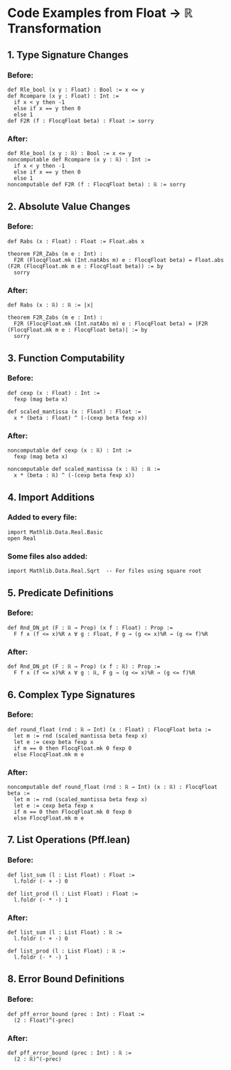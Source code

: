 # Code Examples from Float → ℝ Transformation

## 1. Type Signature Changes

### Before:
```lean
def Rle_bool (x y : Float) : Bool := x <= y
def Rcompare (x y : Float) : Int :=
  if x < y then -1
  else if x == y then 0
  else 1
def F2R (f : FlocqFloat beta) : Float := sorry
```

### After:
```lean
def Rle_bool (x y : ℝ) : Bool := x <= y
noncomputable def Rcompare (x y : ℝ) : Int :=
  if x < y then -1
  else if x == y then 0
  else 1
noncomputable def F2R (f : FlocqFloat beta) : ℝ := sorry
```

## 2. Absolute Value Changes

### Before:
```lean
def Rabs (x : Float) : Float := Float.abs x

theorem F2R_Zabs (m e : Int) :
  F2R (FlocqFloat.mk (Int.natAbs m) e : FlocqFloat beta) = Float.abs (F2R (FlocqFloat.mk m e : FlocqFloat beta)) := by
  sorry
```

### After:
```lean
def Rabs (x : ℝ) : ℝ := |x|

theorem F2R_Zabs (m e : Int) :
  F2R (FlocqFloat.mk (Int.natAbs m) e : FlocqFloat beta) = |F2R (FlocqFloat.mk m e : FlocqFloat beta)| := by
  sorry
```

## 3. Function Computability

### Before:
```lean
def cexp (x : Float) : Int :=
  fexp (mag beta x)

def scaled_mantissa (x : Float) : Float :=
  x * (beta : Float) ^ (-(cexp beta fexp x))
```

### After:
```lean
noncomputable def cexp (x : ℝ) : Int :=
  fexp (mag beta x)

noncomputable def scaled_mantissa (x : ℝ) : ℝ :=
  x * (beta : ℝ) ^ (-(cexp beta fexp x))
```

## 4. Import Additions

### Added to every file:
```lean
import Mathlib.Data.Real.Basic
open Real
```

### Some files also added:
```lean
import Mathlib.Data.Real.Sqrt  -- For files using square root
```

## 5. Predicate Definitions

### Before:
```lean
def Rnd_DN_pt (F : ℝ → Prop) (x f : Float) : Prop :=
  F f ∧ (f <= x)%R ∧ ∀ g : Float, F g → (g <= x)%R → (g <= f)%R
```

### After:
```lean
def Rnd_DN_pt (F : ℝ → Prop) (x f : ℝ) : Prop :=
  F f ∧ (f <= x)%R ∧ ∀ g : ℝ, F g → (g <= x)%R → (g <= f)%R
```

## 6. Complex Type Signatures

### Before:
```lean
def round_float (rnd : ℝ → Int) (x : Float) : FlocqFloat beta :=
  let m := rnd (scaled_mantissa beta fexp x)
  let e := cexp beta fexp x
  if m == 0 then FlocqFloat.mk 0 fexp 0
  else FlocqFloat.mk m e
```

### After:
```lean
noncomputable def round_float (rnd : ℝ → Int) (x : ℝ) : FlocqFloat beta :=
  let m := rnd (scaled_mantissa beta fexp x)
  let e := cexp beta fexp x
  if m == 0 then FlocqFloat.mk 0 fexp 0
  else FlocqFloat.mk m e
```

## 7. List Operations (Pff.lean)

### Before:
```lean
def list_sum (l : List Float) : Float :=
  l.foldr (· + ·) 0

def list_prod (l : List Float) : Float :=
  l.foldr (· * ·) 1
```

### After:
```lean
def list_sum (l : List Float) : ℝ :=
  l.foldr (· + ·) 0

def list_prod (l : List Float) : ℝ :=
  l.foldr (· * ·) 1
```

## 8. Error Bound Definitions

### Before:
```lean
def pff_error_bound (prec : Int) : Float :=
  (2 : Float)^(-prec)
```

### After:
```lean
def pff_error_bound (prec : Int) : ℝ :=
  (2 : ℝ)^(-prec)
```